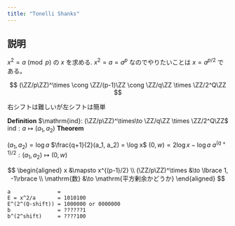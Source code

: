 ```yaml
---
title: "Tonelli Shanks"
---
```

$\newcommand{\ZZ}{\mathbb{Z}}$

## 説明
$x^2 = a \pmod p$ の $x$ を求める.
$x^2 = a = a^p$ なのでやりたいことは $x = a^{p/2}$ である。

$$
(\ZZ/p\ZZ)^\times \cong \ZZ/(p-1)\ZZ \cong \ZZ/q\ZZ \times \ZZ/2^Q\ZZ
$$

右シフトは難しいが左シフトは簡単

**Definition**
$\mathrm{ind}: (\ZZ/p\ZZ)^\times\to \ZZ/q\ZZ \times \ZZ/2^Q\ZZ$
$\mathrm{ind}: a \mapsto (a_1, a_2)$
**Theorem**


$(a_1, a_2) = \log{a}$
$\frac{q+1}{2}(a_1, a_2) = \log x$
$(0, w) = 2\log x - \log a$
$a^{(q + 1)/2}:(a_1, a_2) \mapsto (0, w)$

$$
\begin{aligned}
x &\mapsto x^{(p-1)/2} \\
(\ZZ/p\ZZ)^\times &\to \lbrace 1, -1\rbrace \\
\mathrm{数} &\to \mathrm{平方剰余かどうか}
\end{aligned}
$$

```
a               = 
E = x^2/a       = 1010100
E^(2^(Q-shift)) = 1000000 or 0000000
b               = ??????1
b^(2^shift)     = ????100
```
